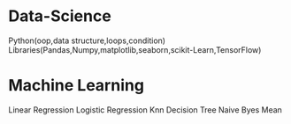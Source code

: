 # Data-Science
Python(oop,data structure,loops,condition)<br>
Libraries(Pandas,Numpy,matplotlib,seaborn,scikit-Learn,TensorFlow)
# Machine Learning

Linear Regression 
Logistic Regression 
Knn 
Decision Tree 
Naive Byes 
Mean 


